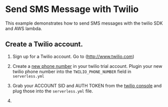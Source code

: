 # Send SMS Message with Twilio

This example demonstrates how to send SMS messages with the twilio SDK and AWS lambda.

## Create a Twilio account.

1. Sign up for a Twilio account. Go to (http://www.twilio.com)

2. Create a [new phone number](https://www.twilio.com/console/phone-numbers/) in your twilio trial account. Plugin your new twilio phone number into the `TWILIO_PHONE_NUMBER` field in `serverless.yml`

3. Grab your ACCOUNT SID and AUTH TOKEN from the [twilio console](https://www.twilio.com/console) and plug those into the `serverless.yml` file.

4.
